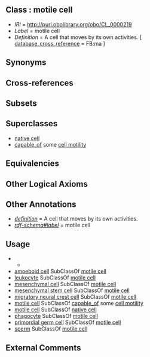 
## Class : motile cell

 * *IRI* = http://purl.obolibrary.org/obo/CL_0000219
 * *Label* = motile cell
 * *Definition* = A cell that moves by its own activities. [ [database_cross_reference](../../ef/oboInOwl#hasDbXref.md) = FB:ma ]

## Synonyms


## Cross-references


## Subsets


## Superclasses

 * [native cell](../../CL/03/CL_0000003.md)
 * [capable_of](../../RO/15/RO_0002215.md) some [cell motility](../../GO/70/GO_0048870.md)

## Equivalencies


## Other Logical Axioms


## Other Annotations

 * *[definition](../../IAO/15/IAO_0000115.md)* = A cell that moves by its own activities.
 * *[rdf-schema#label](../../el/rdf-schema#label.md)* = motile cell

## Usage

 * -
 * [amoeboid cell](../../CL/32/CL_0000732.md) SubClassOf [motile cell](../../CL/19/CL_0000219.md)
 * [leukocyte](../../CL/38/CL_0000738.md) SubClassOf [motile cell](../../CL/19/CL_0000219.md)
 * [mesenchymal cell](../../CL/19/CL_0008019.md) SubClassOf [motile cell](../../CL/19/CL_0000219.md)
 * [mesenchymal stem cell](../../CL/34/CL_0000134.md) SubClassOf [motile cell](../../CL/19/CL_0000219.md)
 * [migratory neural crest cell](../../CL/33/CL_0000333.md) SubClassOf [motile cell](../../CL/19/CL_0000219.md)
 * [motile cell](../../CL/19/CL_0000219.md) SubClassOf [capable_of](../../RO/15/RO_0002215.md) some [cell motility](../../GO/70/GO_0048870.md)
 * [motile cell](../../CL/19/CL_0000219.md) SubClassOf [native cell](../../CL/03/CL_0000003.md)
 * [phagocyte](../../CL/34/CL_0000234.md) SubClassOf [motile cell](../../CL/19/CL_0000219.md)
 * [primordial germ cell](../../CL/70/CL_0000670.md) SubClassOf [motile cell](../../CL/19/CL_0000219.md)
 * [sperm](../../CL/19/CL_0000019.md) SubClassOf [motile cell](../../CL/19/CL_0000219.md)

## External Comments


